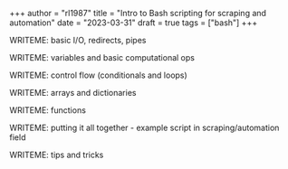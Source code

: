 +++
author = "rl1987"
title = "Intro to Bash scripting for scraping and automation"
date = "2023-03-31"
draft = true
tags = ["bash"]
+++

WRITEME: basic I/O, redirects, pipes

WRITEME: variables and basic computational ops

WRITEME: control flow (conditionals and loops)

WRITEME: arrays and dictionaries

WRITEME: functions

WRITEME: putting it all together - example script in scraping/automation field

WRITEME: tips and tricks

